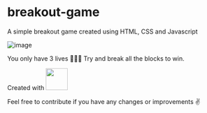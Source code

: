 # breakout-game
A simple breakout game created using HTML, CSS and Javascript

![image](https://raw.githubusercontent.com/AnuragLodhi/breakout-game/main/README-files/gameplay.gif)

You only have 3 lives 💖💖💖
Try and break all the blocks to win.

Created with <img src="https://raw.githubusercontent.com/AnuragLodhi/breakout-game/main/README-files/techstack.png" height="50px">

Feel free to contribute if you have any changes or improvements ✌️
